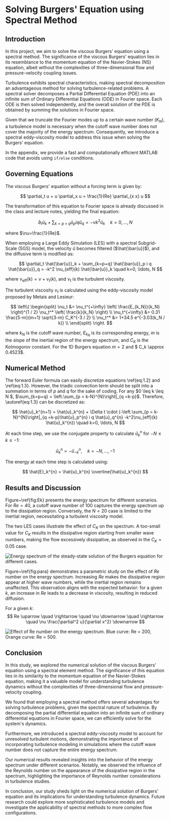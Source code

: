 # Solving Burgers' Equation using Spectral Method

## Introduction

In this project, we aim to solve the viscous Burgers' equation using a spectral method. The significance of the viscous Burgers' equation lies in its resemblance to the momentum equation of the Navier-Stokes (NS) equation, albeit without the complexities of three-dimensional flow and pressure-velocity coupling issues.

Turbulence exhibits spectral characteristics, making spectral decomposition an advantageous method for solving turbulence-related problems. A spectral solver decomposes a Partial Differential Equation (PDE) into an infinite sum of Ordinary Differential Equations (ODE) in Fourier space. Each ODE is then solved independently, and the overall solution of the PDE is obtained by summing the solutions in Fourier space.

Given that we truncate the Fourier modes up to a certain wave number ($K_N$), a turbulence model is necessary when the cutoff wave number does not cover the majority of the energy spectrum. Consequently, we introduce a spectral eddy-viscosity model to address this issue when solving the Burgers' equation.

In the appendix, we provide a fast and computationally efficient MATLAB code that avoids using `if/else` conditions.

## Governing Equations

The viscous Burgers' equation without a forcing term is given by:

$$ \partial_t u + u \partial_x u = \frac{1}{Re} \partial_{x x} u $$

The transformation of this equation to Fourier space is already discussed in the class and lecture notes, yielding the final equation:

$$ \partial_t \hat{u}_k + \sum_{k=p+q} \hat{u}_p i q \hat{u}_q = -\nu k^2 \hat{u}_k \quad k=0, \ldots, N $$

where $\nu=\frac{1}{Re}$.

When employing a Large Eddy Simulation (LES) with a spectral Subgrid-Scale (SGS) model, the velocity $\hat{u}$ becomes filtered ($\hat{\bar{u}}$), and the diffusive term is modified as:

$$ \partial_t \hat{\bar{u}}_k + \sum_{k=p+q} \hat{\bar{u}}_p i q \hat{\bar{u}}_q = -k^2 \nu_{eff}(k) \hat{\bar{u}}_k \quad k=0, \ldots, N $$

where $\nu_{\text{eff}}(k) = \nu + \nu_t(k)$, and $\nu_t$ is the turbulent viscosity.

The turbulent viscosity $\nu_t$ is calculated using the eddy-viscosity model proposed by Metais and Lesieur:

$$ 
\left\{
\begin{split}
\nu_t &= \nu_t^{+\infty} \left( \frac{E_{k_N}}{k_N} \right)^{1 / 2} \nu_t^* \left( \frac{k}{k_N} \right) \\
\nu_t^{+\infty} &= 0.31 \frac{5-m}{m+1} \sqrt{3-m} C_K^{-3 / 2} \\
\nu_t^* &= 1+34.5 e^{-3.03(k_N / k)} \\
\end{split}
\right.
$$

where $k_N$ is the cutoff wave number, $E_{k_N}$ is its corresponding energy, $m$ is the slope of the inertial region of the energy spectrum, and $C_K$ is the Kolmogorov constant. For the 1D Burgers equation $m = 2$ and $ C_k \approx 0.4523$.

## Numerical Method

The forward Euler formula can easily discretize equations \ref{eq:1.2} and \ref{eq:1.3}. However, the triadic convection term should be split into a summation in terms of $p$ and $q$ for the sake of coding. For any $0 \leq k \leq N $, $\sum_{k=p+q} = \left.\sum_{p = k-N}^{N}\right|_{q =k-p}$. Therefore, \autoref{eq:1.3} can be discretized as:

$$ \hat{u}_k^{n+1} = \hat{u}_k^{n} + \Delta t \cdot (-\left.\sum_{p = k-N}^{N}\right|_{q =k-p}\hat{u}_p^{n} i q \hat{u}_q^{n} -k^2\nu_{eff}(k) \hat{u}_k^{n}) \quad k=0, \ldots, N $$

At each time step, we use the conjugate property to calculate $\hat{u}_k^{n}$ for $-N \leq k \leq -1$:

$$ \hat{u}_k^{n} = - \hat{u}_{-k}^{n}, \quad k = -N, \ldots, -1 $$

The energy at each time step is calculated using:

$$ \hat{E}_k^{n} = \hat{u}_k^{n} \overline{\hat{u}_k^{n}} $$

## Results and Discussion

Figure~\ref{fig:Ek} presents the energy spectrum for different scenarios. For $Re = 40$, a cutoff wave number of 100 captures the energy spectrum up to the dissipation region. Conversely, the $N = 20$ case is limited to the inertial region, necessitating a turbulent viscosity model.

The two LES cases illustrate the effect of $C_K$ on the spectrum. A too-small value for $C_K$ results in the dissipative region starting from smaller wave numbers, making the flow excessively dissipative, as observed in the $C_K = 0.05$ case.

![Energy spectrum of the steady-state solution of the Burgers equation for different cases.](https://github.com/user-attachments/assets/d7f895d4-f8af-4cd6-b292-576adfeb012c)

Figure~\ref{fig:para} demonstrates a parametric study on the effect of $Re$ number on the energy spectrum. Increasing $Re$ makes the dissipative region appear at higher wave numbers, while the inertial region remains unaffected. This observation aligns with the expected behavior: for a given $k$, an increase in $Re$ leads to a decrease in viscosity, resulting in reduced diffusion.

For a given $k$: 
$$ Re \uparrow \quad \rightarrow \quad \nu \downarrow \quad \rightarrow \quad \nu \frac{\partial^2 u}{\partial x^2} \downarrow $$

![Effect of $Re$ number on the energy spectrum. Blue curve: $Re = 200$, Orange curve: $Re = 500$.]([figs/parametric.jpg](https://github.com/user-attachments/assets/6f1cfb63-7f36-4179-82e2-7b6552d5023d))



## Conclusion

In this study, we explored the numerical solution of the viscous Burgers' equation using a spectral element method. The significance of this equation lies in its similarity to the momentum equation of the Navier-Stokes equation, making it a valuable model for understanding turbulence dynamics without the complexities of three-dimensional flow and pressure-velocity coupling.

We found that employing a spectral method offers several advantages for solving turbulence problems, given the spectral nature of turbulence. By decomposing the partial differential equation into an infinite sum of ordinary differential equations in Fourier space, we can efficiently solve for the system's dynamics.

Furthermore, we introduced a spectral eddy-viscosity model to account for unresolved turbulent motions, demonstrating the importance of incorporating turbulence modeling in simulations where the cutoff wave number does not capture the entire energy spectrum.

Our numerical results revealed insights into the behavior of the energy spectrum under different scenarios. Notably, we observed the influence of the Reynolds number on the appearance of the dissipative region in the spectrum, highlighting the importance of Reynolds number considerations in turbulence studies.

In conclusion, our study sheds light on the numerical solution of Burgers' equation and its implications for understanding turbulence dynamics. Future research could explore more sophisticated turbulence models and investigate the applicability of spectral methods to more complex flow configurations.

